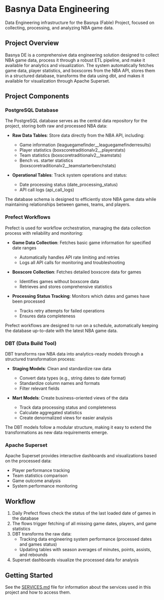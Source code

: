 # Basnya Data Engineering

Data Engineering infrastructure for the Basnya (Fable) Project, focused on collecting, processing, and analyzing NBA game data.

## Project Overview

Basnya DE is a comprehensive data engineering solution designed to collect NBA game data, process it through a robust ETL pipeline, and make it available for analytics and visualization. The system automatically fetches game data, player statistics, and boxscores from the NBA API, stores them in a structured database, transforms the data using dbt, and makes it available for visualization through Apache Superset.

## Project Components

### PostgreSQL Database

The PostgreSQL database serves as the central data repository for the project, storing both raw and processed NBA data:

- **Raw Data Tables**: Store data directly from the NBA API, including:
  - Game information (leaguegamefinder__leaguegamefinderresults)
  - Player statistics (boxscoretraditionalv2__playerstats)
  - Team statistics (boxscoretraditionalv2__teamstats)
  - Bench vs. starter statistics (boxscoretraditionalv2__teamstarterbenchstats)
  
- **Operational Tables**: Track system operations and status:
  - Date processing status (date_processing_status)
  - API call logs (api_call_logs)

The database schema is designed to efficiently store NBA game data while maintaining relationships between games, teams, and players.

### Prefect Workflows

Prefect is used for workflow orchestration, managing the data collection process with reliability and monitoring:

- **Game Data Collection**: Fetches basic game information for specified date ranges
  - Automatically handles API rate limiting and retries
  - Logs all API calls for monitoring and troubleshooting
  
- **Boxscore Collection**: Fetches detailed boxscore data for games
  - Identifies games without boxscore data
  - Retrieves and stores comprehensive statistics
  
- **Processing Status Tracking**: Monitors which dates and games have been processed
  - Tracks retry attempts for failed operations
  - Ensures data completeness

Prefect workflows are designed to run on a schedule, automatically keeping the database up-to-date with the latest NBA game data.

### DBT (Data Build Tool)

DBT transforms raw NBA data into analytics-ready models through a structured transformation process:

- **Staging Models**: Clean and standardize raw data
  - Convert data types (e.g., string dates to date format)
  - Standardize column names and formats
  - Filter relevant fields
  
- **Mart Models**: Create business-oriented views of the data
  - Track data processing status and completeness
  - Calculate aggregated statistics
  - Create denormalized views for easier analysis

The DBT models follow a modular structure, making it easy to extend the transformations as new data requirements emerge.

### Apache Superset

Apache Superset provides interactive dashboards and visualizations based on the processed data:

- Player performance tracking
- Team statistics comparison
- Game outcome analysis
- System performance monitoring

## Workflow

1. Daily Prefect flows check the status of the last loaded date of games in the database
2. The flows trigger fetching of all missing game dates, players, and game statistics
3. DBT transforms the raw data:
   - Tracking data engineering system performance (processed dates and games status)
   - Updating tables with season averages of minutes, points, assists, and rebounds
4. Superset dashboards visualize the processed data for analysis

## Getting Started

See the [SERVICES.md](SERVICES.md) file for information about the services used in this project and how to access them.